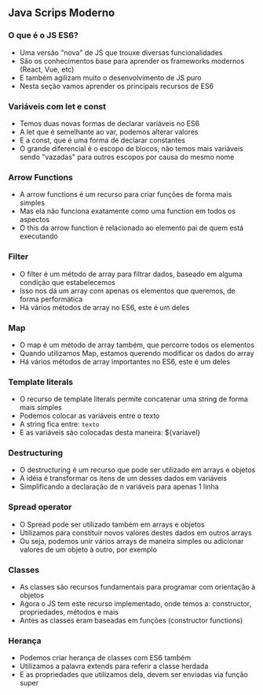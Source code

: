 ## Java Scrips Moderno

### O que é o JS ES6?

-   Uma versão "nova" de JS que trouxe diversas funcionalidades
-   São os conhecimentos base para aprender os frameworks modernos (React, Vue, etc)
-   E também agilizam muito o desenvolvimento de JS puro
-   Nesta seção vamos aprender os principais recursos de ES6

### Variáveis com let e const

-   Temos duas novas formas de declarar variáveis no ES6
-   A let que é semelhante ao var, podemos alterar valores
-   E a const, que é uma forma de declarar constantes
-   O grande diferencial é o escopo de blocos, não temos mais variáveis sendo "vazadas" para outros escopos por causa do mesmo nome

### Arrow Functions

-   A arrow functions é um recurso para criar funções de forma mais simples
-   Mas ela não funciona exatamente como uma function em todos os aspectos
-   O this da arrow function é relacionado ao elemento pai de quem está executando

### Filter

-   O filter é um método de array para filtrar dados, baseado em alguma condição que estabelecemos
-   Isso nos dá um array com apenas os elementos que queremos, de forma performática
-   Há vários métodos de array no ES6, este é um deles

### Map

-   O map é um método de array também, que percorre todos os elementos
-   Quando utilizamos Map, estamos querendo modificar os dados do array
-   Há vários métodos de array importantes no ES6, este é um deles

### Template literals

-   O recurso de template literals permite concatenar uma string de forma mais simples
-   Podemos colocar as variáveis entre o texto
-   A string fica entre: `texto`
-   E as variáveis são colocadas desta maneira: ${variavel}

### Destructuring

-   O destructuring é um recurso que pode ser utilizado em arrays e objetos
-   A idéia é transformar os itens de um desses dados em variáveis
-   Simplificando a declaração de n variáveis para apenas 1 linha

### Spread operator

-   O Spread pode ser utilizado também em arrays e objetos
-   Utilizamos para constituir novos valores destes dados em outros arrays
-   Ou seja, podemos unir vários arrays de maneira simples ou adicionar valores de um objeto à outro, por exemplo

### Classes

-   As classes são recursos fundamentais para programar com orientação à objetos
-   Agora o JS tem este recurso implementado, onde temos a: constructor, propriedades, métodos e mais
-   Antes as classes eram baseadas em funções (constructor functions)

### Herança

-   Podemos criar herança de classes com ES6 também
-   Utilizamos a palavra extends para referir a classe herdada
-   E as propriedades que utilizamos dela, devem ser enviadas via função super
